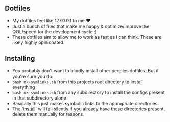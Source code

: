 ## Dotfiles
* My dotfiles feel like 127.0.0.1 to me ❤️
* Just a bunch of files that make me happy & optimize/improve the QOL/speed for the development cycle :)
* These dotfiles aim to allow me to work as fast as I can think. These are likely highly opinionated.

## Installing
* You probably don't want to blindly install other peoples dotfiles. But if you're sure you do:
* `bash mk-symlinks.sh` from this projects root directory to install everything
* `bash mk-symlinks.sh` from any subdirectory to install the configs present in that subdirectory alone
* Basically this just makes symbolic links to the appropriate directories.
* The 'install' will fail silently if you already have these directories present, delete them manually for reasons.
